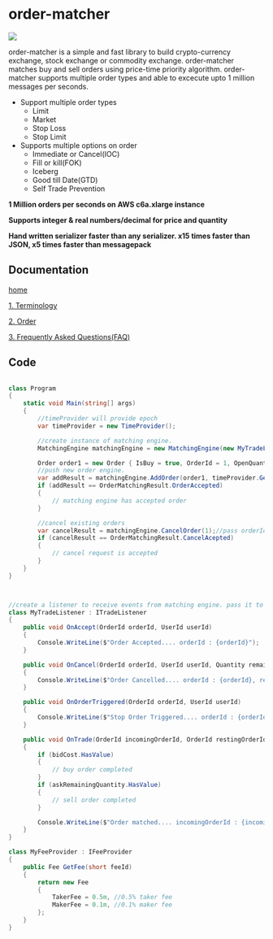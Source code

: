   
# order-matcher

![](https://github.com/ArjunVachhani/order-matcher/workflows/.NET%20Core/badge.svg?branch=master)

order-matcher is a simple and fast library to build crypto-currency exchange, stock exchange or commodity exchange. order-matcher matches buy and sell orders using price-time priority algorithm. order-matcher supports multiple order types and able to excecute upto 1 million messages per seconds.

 - Support multiple order types
	 - Limit 
	 - Market  
	 - Stop Loss
  	 - Stop Limit
  - Supports multiple options on order
	 - Immediate or Cancel(IOC) 
	 - Fill or kill(FOK)
	 - Iceberg
	 - Good till Date(GTD) 
  	 - Self Trade Prevention 	
       
**1 Million orders per seconds on AWS c6a.xlarge instance**

**Supports integer & real numbers/decimal for price and quantity**

**Hand written serializer faster than any serializer. x15 times faster than JSON, x5 times faster than messagepack**

## Documentation
[home](https://github.com/ArjunVachhani/order-matcher/wiki)

[1. Terminology](https://github.com/ArjunVachhani/order-matcher/wiki/1.-Terminology)

[2. Order](https://github.com/ArjunVachhani/order-matcher/wiki/2.-Order)

[3. Frequently Asked Questions(FAQ)](https://github.com/ArjunVachhani/order-matcher/wiki/FAQ----Frequently-Asked-Questions)

## Code
```csharp

class Program
{
    static void Main(string[] args)
    {
        //timeProvider will provide epoch 
        var timeProvider = new TimeProvider();

        //create instance of matching engine.
        MatchingEngine matchingEngine = new MatchingEngine(new MyTradeListener(), new MyFeeProvider(), new Quantity(0.0000_0001m), 8);

        Order order1 = new Order { IsBuy = true, OrderId = 1, OpenQuantity = 0.01m, Price = 69_000 };
        //push new order engine.
        var addResult = matchingEngine.AddOrder(order1, timeProvider.GetSecondsFromEpoch());
        if (addResult == OrderMatchingResult.OrderAccepted)
        {
            // matching engine has accepted order
        }

        //cancel existing orders
        var cancelResult = matchingEngine.CancelOrder(1);//pass orderId to cancel
        if (cancelResult == OrderMatchingResult.CancelAcepted)
        {
            // cancel request is accepted
        }
    }
}



//create a listener to receive events from matching engine. pass it to constructore of MatchingEngine
class MyTradeListener : ITradeListener
{
    public void OnAccept(OrderId orderId, UserId userId)
    {
        Console.WriteLine($"Order Accepted.... orderId : {orderId}");
    }

    public void OnCancel(OrderId orderId, UserId userId, Quantity remainingQuantity, Amount cost, Amount fee, CancelReason cancelReason)
    {
        Console.WriteLine($"Order Cancelled.... orderId : {orderId}, remainingQuantity : {remainingQuantity}, cancelReason : {cancelReason}");
    }

    public void OnOrderTriggered(OrderId orderId, UserId userId)
    {
        Console.WriteLine($"Stop Order Triggered.... orderId : {orderId}");
    }

    public void OnTrade(OrderId incomingOrderId, OrderId restingOrderId, UserId incomingUserId, UserId restingUserId, bool incomingOrderSide, Price matchPrice, Quantity matchQuantiy, Quantity? askRemainingQuantity, Amount? askFee, Amount? bidCost, Amount? bidFee)
    {
        if (bidCost.HasValue)
        {
            // buy order completed
        }
        if (askRemainingQuantity.HasValue)
        {
            // sell order completed
        }

        Console.WriteLine($"Order matched.... incomingOrderId : {incomingOrderId}, restingOrderId : {restingOrderId}, executedQuantity : {matchQuantiy}, exetedPrice : {matchPrice}");
    }
}

class MyFeeProvider : IFeeProvider
{
    public Fee GetFee(short feeId)
    {
        return new Fee
        {
            TakerFee = 0.5m, //0.5% taker fee
            MakerFee = 0.1m, //0.1% maker fee
        };
    }
}
```
